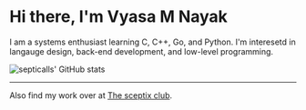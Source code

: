 # Hi there, I'm Vyasa M Nayak
<p>I am a systems enthusiast learning C, C++, Go, and Python. I'm interesetd in langauge design, back-end development, and low-level programming.

![septicalls' GitHub stats](https://github-readme-stats.vercel.app/api?username=septicalls&count_private=true&theme=tokyonight&show_icons=true)

<hr>

Also find my work over at [The sceptix club](https://github.com/sceptix-club).
